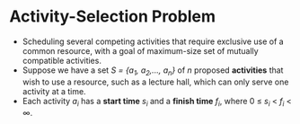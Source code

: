 # Activity-Selection Problem

- Scheduling several competing activities that require exclusive use of a common resource, with a goal of maximum-size set of mutually compatible activities.
- Suppose we have a set *S = {a<sub>1</sub>, a<sub>2</sub>,..., a<sub>n</sub>}* of *n* proposed **activities** that wish to use a resource, such as a lecture hall, which can only serve one activity at a time.
- Each activity *a<sub>i</sub>* has a **start time** *s<sub>i</sub>* and a **finish time** *f<sub>i</sub>*, where 0 ≤ *s<sub>i</sub>* < *f<sub>i</sub>* < ∞.